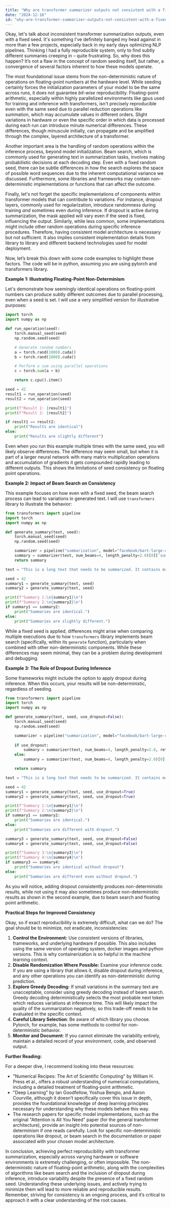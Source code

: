 ```yaml
---
title: "Why are transformer summarizer outputs not consistent with a fixed seed?"
date: "2024-12-16"
id: "why-are-transformer-summarizer-outputs-not-consistent-with-a-fixed-seed"
---
```


Okay, let's talk about inconsistent transformer summarization outputs, even with a fixed seed. It's something I’ve definitely banged my head against in more than a few projects, especially back in my early days optimizing NLP pipelines. Thinking I had a fully reproducible system, only to find subtly different summaries creeping in – quite frustrating. So, why does this happen? It’s not a flaw in the concept of random seeding itself, but rather, a convergence of several factors inherent to how these models operate.

The most foundational issue stems from the non-deterministic nature of operations on floating-point numbers at the hardware level. While seeding certainly forces the initialization parameters of your model to be the same across runs, it does not guarantee *bit-wise* reproducibility. Floating-point arithmetic, especially within highly parallelized environments like gpus used for training and inference with transformers, isn't precisely reproducible even with the same seed due to parallel reduction operations like summation, which may accumulate values in different orders. Slight variations in hardware or even the specific order in which data is processed during each run can introduce minute numerical differences. These differences, though minuscule initially, can propagate and be amplified through the complex, layered architecture of a transformer.

Another important area is the handling of random operations within the inference process, beyond model initialization. Beam search, which is commonly used for generating text in summarization tasks, involves making probabilistic decisions at each decoding step. Even with a fixed random seed, there can be subtle differences in how the search explores the space of possible word sequences due to the inherent computational variance we discussed. Furthermore, some libraries and frameworks may contain non-deterministic implementations or functions that can affect the outcome.

Finally, let's not forget the specific implementations of components within transformer models that can contribute to variations. For instance, dropout layers, commonly used for regularization, introduce randomness during training *and* sometimes even during inference. If dropout is active during summarization, the mask applied will vary even if the seed is fixed, influencing the output. Similarly, while less common, some implementations might include other random operations during specific inference procedures. Therefore, having consistent model architecture is necessary but not sufficient. It also implies consistent implementation details from library to library and different backend technologies used for model deployment.

Now, let’s break this down with some code examples to highlight these factors. The code will be in python, assuming you are using pytorch and transformers library.

**Example 1: Illustrating Floating-Point Non-Determinism**

Let's demonstrate how seemingly identical operations on floating-point numbers can produce subtly different outcomes due to parallel processing, even when a seed is set. I will use a very simplified version for illustrative purposes:

```python
import torch
import numpy as np

def run_operation(seed):
    torch.manual_seed(seed)
    np.random.seed(seed)

    # Generate random numbers
    a = torch.rand(1000).cuda()
    b = torch.rand(1000).cuda()

    # Perform a sum using parallel operations
    c = torch.sum(a + b)

    return c.cpu().item()

seed = 42
result1 = run_operation(seed)
result2 = run_operation(seed)

print(f"Result 1: {result1}")
print(f"Result 2: {result2}")

if result1 == result2:
    print("Results are identical")
else:
    print("Results are slightly different")
```

Even when you run this example multiple times with the same seed, you will likely observe differences. The difference may seem small, but when it is part of a larger neural network with many matrix multiplication operations and accumulation of gradients it gets compounded rapidly leading to different outputs. This shows the limitations of seed consistency on floating point operations.

**Example 2: Impact of Beam Search on Consistency**

This example focuses on how even with a fixed seed, the beam search process can lead to variations in generated text. I will use `transformers` library to illustrate the behavior:

```python
from transformers import pipeline
import torch
import numpy as np

def generate_summary(text, seed):
    torch.manual_seed(seed)
    np.random.seed(seed)

    summarizer = pipeline("summarization", model="facebook/bart-large-cnn", device=0 if torch.cuda.is_available() else -1)
    summary = summarizer(text, num_beams=4, length_penalty=2.0)[0]['summary_text']
    return summary

text = "This is a long text that needs to be summarized. It contains many important details, but I need it in a shorter form. The summarization task is a core component in information retrieval and NLP systems."

seed = 42
summary1 = generate_summary(text, seed)
summary2 = generate_summary(text, seed)

print(f"Summary 1:\n{summary1}\n")
print(f"Summary 2:\n{summary2}\n")
if summary1 == summary2:
    print("Summaries are identical.")
else:
    print("Summaries are slightly different.")
```

While a fixed seed is applied, differences might arise when comparing multiple executions due to how `transformers` library implements beam search (specifically, within its `generate` function), particularly when combined with other non-deterministic components. While these differences may seem minimal, they can be a problem during development and debugging.

**Example 3: The Role of Dropout During Inference**

Some frameworks might include the option to apply dropout during inference. When this occurs, your results will be non-deterministic, regardless of seeding.

```python
from transformers import pipeline
import torch
import numpy as np

def generate_summary(text, seed, use_dropout=False):
    torch.manual_seed(seed)
    np.random.seed(seed)

    summarizer = pipeline("summarization", model="facebook/bart-large-cnn", device=0 if torch.cuda.is_available() else -1)
    
    if use_dropout:
        summary = summarizer(text, num_beams=4, length_penalty=2.0, return_dict=True, output_attentions=False, use_cache=False, dropout=0.1)[0]['summary_text']
    else:
        summary = summarizer(text, num_beams=4, length_penalty=2.0)[0]['summary_text']

    return summary

text = "This is a long text that needs to be summarized. It contains many important details, but I need it in a shorter form. The summarization task is a core component in information retrieval and NLP systems."

seed = 42
summary1 = generate_summary(text, seed, use_dropout=True)
summary2 = generate_summary(text, seed, use_dropout=True)

print(f"Summary 1:\n{summary1}\n")
print(f"Summary 2:\n{summary2}\n")
if summary1 == summary2:
    print("Summaries are identical.")
else:
    print("Summaries are different with dropout.")

summary3 = generate_summary(text, seed, use_dropout=False)
summary4 = generate_summary(text, seed, use_dropout=False)

print(f"Summary 3:\n{summary3}\n")
print(f"Summary 4:\n{summary4}\n")
if summary3 == summary4:
    print("Summaries are identical without dropout")
else:
    print("Summaries are different even without dropout.")
```

As you will notice, adding dropout consistently produces non-deterministic results, while not using it may also sometimes produce non-deterministic results as shown in the second example, due to beam search and floating point arithmetic.

**Practical Steps for Improved Consistency**

Okay, so if exact reproducibility is extremely difficult, what can we do? The goal should be to minimize, not eradicate, inconsistencies:

1.  **Control the Environment:** Use consistent versions of libraries, frameworks, and underlying hardware if possible. This also includes using the same version of operating system, docker images and python versions. This is why containerization is so helpful in the machine learning context.
2.  **Disable Randomization Where Possible:** Examine your inference code. If you are using a library that allows it, disable dropout during inference, and any other operations you can identify as non-deterministic during prediction.
3.  **Explore Greedy Decoding:** If small variations in the summary text are unacceptable, consider using greedy decoding instead of beam search. Greedy decoding deterministically selects the most probable next token which reduces variations at inference time. This will likely impact the quality of the summarization negatively, so this trade-off needs to be evaluated in the specific context.
4.  **Careful Library Selection**: Be aware of which library you choose. Pytorch, for example, has some methods to control for non-deterministic behavior.
5.  **Monitor and Document**: If you cannot eliminate the variability entirely, maintain a detailed record of your environment, code, and observed output.

**Further Reading:**

For a deeper dive, I recommend looking into these resources:

*   "Numerical Recipes: The Art of Scientific Computing" by William H. Press et al., offers a robust understanding of numerical computations, including a detailed treatment of floating-point arithmetic.
*   "Deep Learning" by Ian Goodfellow, Yoshua Bengio, and Aaron Courville, although it doesn’t specifically cover this issue in depth, provides the foundational knowledge of deep learning principles necessary for understanding why these models behave this way.
*   The research papers for specific model implementations, such as the original "Attention is All You Need" paper (for the general transformer architecture), provide an insight into potential sources of non-determinism if one reads carefully. Look for specific non-deterministic operations like dropout, or beam search in the documentation or paper associated with your chosen model architecture.

In conclusion, achieving perfect reproducibility with transformer summarization, especially across varying hardware or software environments is extremely challenging, or often impossible. The non-deterministic nature of floating-point arithmetic, along with the complexities of algorithms like beam search and the inclusion of dropout during inference, introduce variability despite the presence of a fixed random seed. Understanding these underlying issues, and actively trying to minimize them will lead to more reliable and reproducible results. Remember, striving for consistency is an ongoing process, and it’s critical to approach it with a clear understanding of the root causes.

